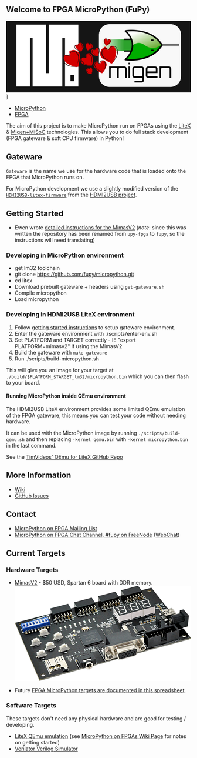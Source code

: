 ## Welcome to FPGA MicroPython (FuPy)

[![MicroPython and Migen, sitting in a tree!](img/micropython-migen-sitting-in-tree.png)](https://github.com/fupy)]

* [MicroPython](http://micropython.org/)
* [FPGA](https://en.wikipedia.org/wiki/Field-programmable_gate_array)

The aim of this project is to make MicroPython run on FPGAs using the [LiteX](https://github.com/enjoy-digital/litex) & [Migen+MiSoC](http://m-labs.hk/gateware.html) technologies. This allows you to do full stack development (FPGA gateware & soft CPU firmware) in Python!

## Gateware

`Gateware` is the name we use for the hardware code that is loaded onto the FPGA that MicroPython runs on.

For MicroPython development we use a slightly modified version of the [`HDMI2USB-litex-firmware`](https://github.com/timvideos/HDMI2USB-litex-firmware) from the [HDMI2USB project](https://hdmi2usb.tv).

## Getting Started

 * Ewen wrote [detailed instructions for the MimasV2](MimasV2.md) (*note*:
   since this was written the repository has been renamed from `upy-fpga`
   to `fupy`, so the instructions will need translating)

### Developing in MicroPython environment

 * get lm32 toolchain
 * git clone https://github.com/fupy/micropython.git
 * cd litex
 * Download prebuilt gateware + headers using `get-gateware.sh`
 * Compile micropython
 * Load micropython

### Developing in HDMI2USB LiteX environment

 1. Follow [getting started instructions](https://github.com/fupy/upy-fpga-litex-gateware/blob/master/getting-started.md) to setup gateware environment.
 2. Enter the gateware environment with ./scripts/enter-env.sh
 3. Set PLATFORM and TARGET correctly - IE "export PLATFORM=mimasv2" if using the MimasV2
 4. Build the gateware with `make gateware`
 5. Run ./scripts/build-micropython.sh

This will give you an image for your target at `./build/$PLATFORM_$TARGET_lm32/micropython.bin` which you can then flash to your board.

#### Running MicroPython inside QEmu environment

The HDMI2USB LiteX environment provides some limited QEmu emulation of the FPGA gateware, this means you can test your code without needing hardware.

It can be used with the MicroPython image by running `./scripts/build-qemu.sh` and then replacing `-kernel qemu.bin` with `-kernel micropython.bin` in the last command.

See the [TimVideos' QEmu for LiteX GitHub Repo](https://github.com/timvideos/qemu-litex/blob/master/README.md)

## More Information

 * [Wiki](https://github.com/fupy/issues-wiki/wiki)
 * [GitHub Issues](https://github.com/fupy/issues-wiki/issues)

## Contact

 * [MicroPython on FPGA Mailing List](https://groups.google.com/forum/#!forum/upy-fpga/join)
 * [MicroPython on FPGA Chat Channel, #fupy on FreeNode](irc://irc.freenode.net/#fupy) ([WebChat](https://webchat.freenode.net/?channels=#fupy))

## Current Targets

### Hardware Targets

 * [MimasV2](http://numato.com/mimas-v2-spartan-6-fpga-development-board-with-ddr-sdram/) - $50 USD, Spartan 6 board with DDR memory.<br>![Mimas V2 Image](img/mimasv2.png)

 * Future [FPGA MicroPython targets are documented in this spreadsheet](https://docs.google.com/spreadsheets/d/10aMU7oPXAhfRbQEVXkMQlRsin2yCkN39B6W1KXiR6d4/edit#gid=0).
 
### Software Targets

These targets don't need any physical hardware and are good for testing / developing.

 * [LiteX QEmu emulation](https://github.com/shenki/qemu-litex) (see [MicroPython on FPGAs Wiki Page](https://github.com/shenki/micropython/wiki/Micropython-on-FPGAs) for notes on getting started)
 * [Verilator Verilog Simulator](https://www.veripool.org/wiki/verilator)
